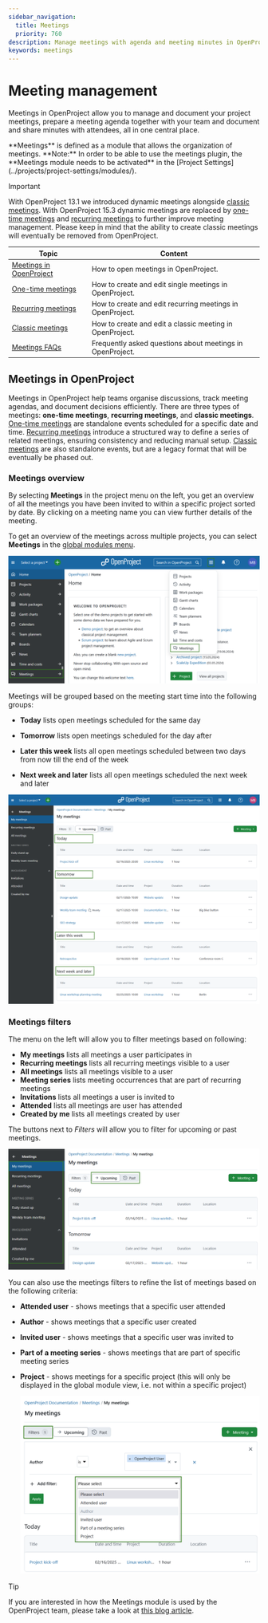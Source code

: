 ```yaml
---
sidebar_navigation:
  title: Meetings
  priority: 760
description: Manage meetings with agenda and meeting minutes in OpenProject.
keywords: meetings
---
```


# Meeting management

Meetings in OpenProject allow you to manage and document your project meetings, prepare a meeting agenda together with your team and document and share minutes with attendees, all in one central place.

<div class="glossary">
**Meetings** is defined as a module that allows the organization of meetings.
**Note:** In order to be able to use the meetings plugin, the **Meetings module needs to be activated** in the [Project Settings](../projects/project-settings/modules/).
</div>

> [!IMPORTANT]
> With OpenProject 13.1 we introduced dynamic meetings alongside [classic meetings](classic-meetings). 
> With OpenProject 15.3 dynamic meetings are replaced by [one-time meetings](one-time-meetings) and [recurring meetings](recurring-meetings) to further improve meeting management.
> Please keep in mind that the ability to create classic meetings will eventually be removed from OpenProject.


| Topic                                               | Content                                                   |
| --------------------------------------------------- | --------------------------------------------------------- |
| [Meetings in OpenProject](#meetings-in-openproject) | How to open meetings in OpenProject.                      |
| [One-time meetings](one-time-meetings/)             | How to create and edit single meetings in OpenProject.    |
| [Recurring meetings](recurring-meetings/)           | How to create and edit recurring meetings in OpenProject. |
| [Classic meetings](classic-meetings/)               | How to create and edit a classic meeting in OpenProject.  |
| [Meetings FAQs](meetings-faq)                       | Frequently asked questions about meetings in OpenProject. |

## Meetings in OpenProject

Meetings in OpenProject help teams organise discussions, track meeting agendas, and document decisions efficiently. There are three types of meetings: **one-time meetings**, **recurring meetings**, and **classic meetings**. [One-time meetings](one-time-meetings/) are standalone events scheduled for a specific date and time. [Recurring meetings](recurring-meetings/) introduce a structured way to define a series of related meetings, ensuring consistency and reducing manual setup. [Classic meetings](classic-meetings/) are also standalone events, but are a legacy format that will be eventually be phased out.

### Meetings overview

By selecting **Meetings** in the project menu on the left, you get an overview of all the meetings you have been invited to within a specific project sorted by date. By clicking on a meeting name you can view further details of the meeting.

To get an overview of the meetings across multiple projects, you can select **Meetings** in the [global modules menu](../../../user-guide/home/global-modules/).

![Select meetings module from openproject global modules ](openproject_userguide_meetings_module_select.png)

Meetings will be grouped based on the meeting start time into the following groups:

- **Today** lists open meetings scheduled for the same day

- **Tomorrow** lists open meetings scheduled for the day after

- **Later this week** lists all open meetings scheduled between two days from now till the end of the week 

- **Next week and later** lists all open meetings scheduled the next week and later

![Meetings overview in openproject global modules](openproject_userguide_meetings_overview.png)

### Meetings filters

The menu on the left will allow you to filter meetings based on following:

- **My meetings** lists all meetings a user participates in
- **Recurring meetings** lists all recurring meetings visible to a user
- **All meetings** lists all meetings visible to a user
- **Meeting series** lists meeting occurrences that are part of recurring meetings
- **Invitations** lists all meetings a user is invited to
- **Attended** lists all meetings are user has attended
- **Created by me** lists all meetings created by user

The buttons next to *Filters* will allow you to filter for upcoming or past meetings.

![Meetings module side menu in OpenProject](openproject_userguide_meetings_side_menu.png)

You can also use the meetings filters to refine the list of meetings based on the following criteria: 

- **Attended user** - shows meetings that a specific user attended

- **Author** - shows meetings that a specific user created

- **Invited user** - shows meetings that a specific user was invited to

- **Part of a meeting series** - shows meetings that are part of specific meeting series

- **Project** - shows meetings for a specific project (this will only be displayed in the global module view, i.e. not within a specific project)

  ![Filter the list of dynamic meetings in OpenProject](openproject_userguide_meetings_filters.png)

> [!TIP]
> If you are interested in how the Meetings module is used by the OpenProject team, please take a look at [this blog article](https://www.openproject.org/blog/meeting-management-example/).
